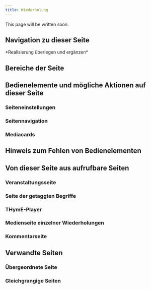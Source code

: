 ```yaml
---
title: Wiederholung
---
```

This page will be written soon.

## Navigation zu dieser Seite
\*Realisierung überlegen und ergänzen\*

## Bereiche der Seite

## Bedienelemente und mögliche Aktionen auf dieser Seite
### Seiteneinstellungen
### Seitennavigation
### Mediacards

## Hinweis zum Fehlen von Bedienelementen

## Von dieser Seite aus aufrufbare Seiten
### Veranstaltungsseite
### Seite der getaggten Begriffe
### THymE-Player
### Medienseite einzelner Wiederholungen
### Kommentarseite

## Verwandte Seiten
### Übergeordnete Seite
### Gleichgrangige Seiten

